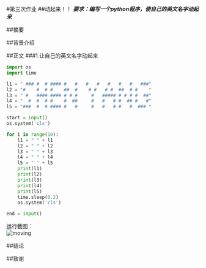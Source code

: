 #第三次作业
##动起来！！
***要求：编写一个python程序，使自己的英文名字动起来***

##摘要

##背景介绍

##正文
###1.让自己的英文名字动起来
```python
import os
import time

l1 = " ### #  # #### #   #   #   #   #   #   #   ###"
l2 = "#    #  # #    ##  #    # #   # #  ##  # #    "
l3 = " #   #### #### # # #     #   ##### # # # #  ##"
l4 = "  #  #  # #    #  ##     #   #   # #  ## #   #"
l5 = "###  #  # #### #   #     #   #   # #   #  ### "

start = input()
os.system('cls')

for i in range(10):
    l1 = " " + l1
    l2 = " " + l2
    l3 = " " + l3
    l4 = " " + l4
    l5 = " " + l5
    print(l1)
    print(l2)
    print(l3)
    print(l4)
    print(l5)
    time.sleep(0.2)
    os.system('cls')

end = input()
````
运行截图：   
![moving](https://github.com/whu-sy/computationalphysics_N2014301020115/blob/master/pictures/E3-1.gif)


##结论

##致谢
